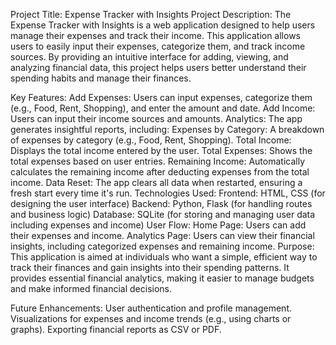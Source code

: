 Project Title: Expense Tracker with Insights
Project Description:
The Expense Tracker with Insights is a web application designed to help users manage their expenses and track their income. This application allows users to easily input their expenses, categorize them, and track income sources. By providing an intuitive interface for adding, viewing, and analyzing financial data, this project helps users better understand their spending habits and manage their finances.

Key Features:
Add Expenses: Users can input expenses, categorize them (e.g., Food, Rent, Shopping), and enter the amount and date.
Add Income: Users can input their income sources and amounts.
Analytics: The app generates insightful reports, including:
Expenses by Category: A breakdown of expenses by category (e.g., Food, Rent, Shopping).
Total Income: Displays the total income entered by the user.
Total Expenses: Shows the total expenses based on user entries.
Remaining Income: Automatically calculates the remaining income after deducting expenses from the total income.
Data Reset: The app clears all data when restarted, ensuring a fresh start every time it's run.
Technologies Used:
Frontend: HTML, CSS (for designing the user interface)
Backend: Python, Flask (for handling routes and business logic)
Database: SQLite (for storing and managing user data including expenses and income)
User Flow:
Home Page: Users can add their expenses and income.
Analytics Page: Users can view their financial insights, including categorized expenses and remaining income.
Purpose:
This application is aimed at individuals who want a simple, efficient way to track their finances and gain insights into their spending patterns. It provides essential financial analytics, making it easier to manage budgets and make informed financial decisions.

Future Enhancements:
User authentication and profile management.
Visualizations for expenses and income trends (e.g., using charts or graphs).
Exporting financial reports as CSV or PDF.

